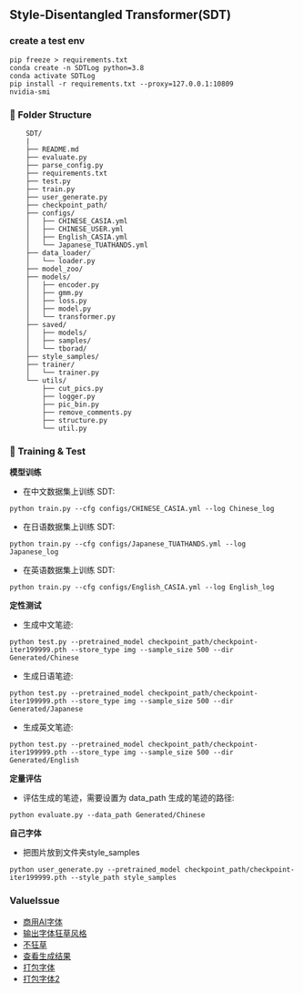 ## Style-Disentangled Transformer(SDT)

### create a test env

```shell
pip freeze > requirements.txt
conda create -n SDTLog python=3.8
conda activate SDTLog
pip install -r requirements.txt --proxy=127.0.0.1:10809
nvidia-smi
```

### 📂 Folder Structure

```
    SDT/
    |
    ├── README.md
    ├── evaluate.py
    ├── parse_config.py
    ├── requirements.txt
    ├── test.py
    ├── train.py
    ├── user_generate.py
    ├── checkpoint_path/
    ├── configs/
    │   ├── CHINESE_CASIA.yml
    │   ├── CHINESE_USER.yml
    │   ├── English_CASIA.yml
    │   └── Japanese_TUATHANDS.yml
    ├── data_loader/
    │   └── loader.py
    ├── model_zoo/
    ├── models/
    │   ├── encoder.py
    │   ├── gmm.py
    │   ├── loss.py
    │   ├── model.py
    │   └── transformer.py
    ├── saved/
    │   ├── models/
    │   ├── samples/
    │   └── tborad/
    ├── style_samples/
    ├── trainer/
    │   └── trainer.py
    └── utils/
        ├── cut_pics.py
        ├── logger.py
        ├── pic_bin.py
        ├── remove_comments.py
        ├── structure.py
        └── util.py
```

### 🚀 Training & Test

**模型训练**

- 在中文数据集上训练 SDT:

```
python train.py --cfg configs/CHINESE_CASIA.yml --log Chinese_log
```

- 在日语数据集上训练 SDT:

```
python train.py --cfg configs/Japanese_TUATHANDS.yml --log Japanese_log
```

- 在英语数据集上训练 SDT:

```
python train.py --cfg configs/English_CASIA.yml --log English_log
```

**定性测试**

- 生成中文笔迹:

```
python test.py --pretrained_model checkpoint_path/checkpoint-iter199999.pth --store_type img --sample_size 500 --dir Generated/Chinese
```

- 生成日语笔迹:

```
python test.py --pretrained_model checkpoint_path/checkpoint-iter199999.pth --store_type img --sample_size 500 --dir Generated/Japanese
```

- 生成英文笔迹:

```
python test.py --pretrained_model checkpoint_path/checkpoint-iter199999.pth --store_type img --sample_size 500 --dir Generated/English
```

**定量评估**

- 评估生成的笔迹，需要设置为 data_path 生成的笔迹的路径:

```
python evaluate.py --data_path Generated/Chinese
```

**自己字体**

- 把图片放到文件夹style_samples

```
python user_generate.py --pretrained_model checkpoint_path/checkpoint-iter199999.pth --style_path style_samples
```

### ValueIssue

* [商用AI字体](https://www.ai.zitijia.com/)
* [输出字体狂草风格](https://github.com/dailenson/SDT/issues/59#issuecomment-1963197514)
* [不狂草](https://github.com/dailenson/SDT/issues/75#issuecomment-2031897517)
* [查看生成结果](https://github.com/dailenson/SDT/issues/74)
* [打包字体](https://hackmd.io/@h93YMTP_SrK5XODkOdtuKg/Sk20ATBMp)
* [打包字体2](https://github.com/dailenson/SDT/issues/63)

